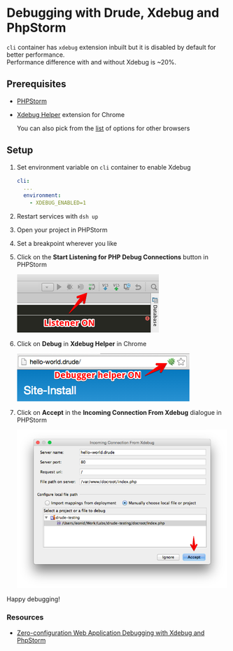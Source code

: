 # Debugging with Drude, Xdebug and PhpStorm

`cli` container has `xdebug` extension inbuilt but it is disabled by default for better performance.  
Performance difference with and without Xdebug is ~20%.  

## Prerequisites

- [PHPStorm](https://www.jetbrains.com/phpstorm/)
- [Xdebug Helper](https://chrome.google.com/extensions/detail/eadndfjplgieldjbigjakmdgkmoaaaoc) extension for Chrome

    You can also pick from the [list](https://confluence.jetbrains.com/display/PhpStorm/Browser+Debugging+Extensions) of options for other browsers

## Setup

1. Set environment variable on `cli` container to enable Xdebug
    ```yml
    cli:
      ...
      environment:
        - XDEBUG_ENABLED=1
    ```
1. Restart services with `dsh up`
1. Open your project in PHPStorm
1. Set a breakpoint wherever you like
1. Click on the **Start Listening for PHP Debug Connections** button in PHPStorm

    <img src="img/xdebug-toggle-listener.png" />

1. Click on **Debug** in **Xdebug Helper** in Chrome

    <img src="img/xdebug-toggle-debugger.png" />

1. Click on **Accept** in the **Incoming Connection From Xdebug** dialogue in PHPStorm

    <img src="img/xdebug-mapping.png" />

Happy debugging!

### Resources

- [Zero-configuration Web Application Debugging with Xdebug and PhpStorm](https://confluence.jetbrains.com/display/PhpStorm/Zero-configuration+Web+Application+Debugging+with+Xdebug+and+PhpStorm)
